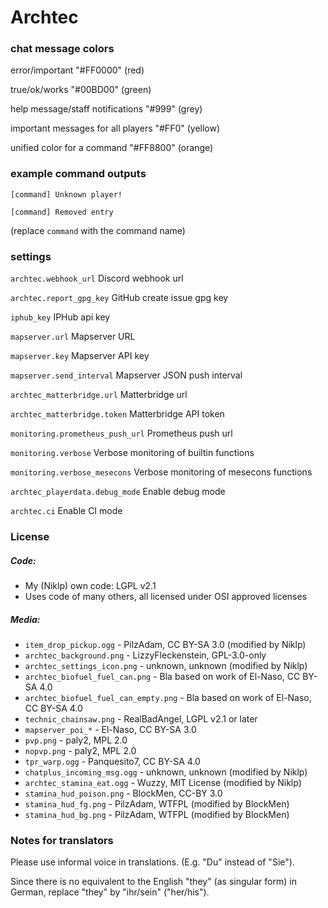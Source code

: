 # Archtec

### chat message colors
error/important "#FF0000" (red)

true/ok/works "#00BD00" (green)

help message/staff notifications "#999" (grey)

important messages for all players "#FF0" (yellow)

unified color for a command "#FF8800" (orange)

### example command outputs
`[command] Unknown player!`

`[command] Removed entry`

(replace `command` with the command name)

### settings
`archtec.webhook_url` Discord webhook url

`archtec.report_gpg_key` GitHub create issue gpg key

`iphub_key` IPHub api key

`mapserver.url` Mapserver URL

`mapserver.key` Mapserver API key

`mapserver.send_interval` Mapserver JSON push interval

`archtec_matterbridge.url` Matterbridge url

`archtec_matterbridge.token` Matterbridge API token

`monitoring.prometheus_push_url` Prometheus push url

`monitoring.verbose` Verbose monitoring of builtin functions

`monitoring.verbose_mesecons` Verbose monitoring of mesecons functions

`archtec_playerdata.debug_mode` Enable debug mode

`archtec.ci` Enable CI mode

### License

##### Code: 
- My (Niklp) own code: LGPL v2.1
- Uses code of many others, all licensed under OSI approved licenses

##### Media:
- `item_drop_pickup.ogg` - PilzAdam, CC BY-SA 3.0 (modified by Niklp)
- `archtec_background.png` - LizzyFleckenstein, GPL-3.0-only
- `archtec_settings_icon.png` - unknown, unknown (modified by Niklp)
- `archtec_biofuel_fuel_can.png` - Bla based on work of El-Naso, CC BY-SA 4.0
- `archtec_biofuel_fuel_can_empty.png` - Bla based on work of El-Naso, CC BY-SA 4.0
- `technic_chainsaw.png` - RealBadAngel, LGPL v2.1 or later
- `mapserver_poi_*` - El-Naso, CC BY-SA 3.0
- `pvp.png` - paly2, MPL 2.0
- `nopvp.png` - paly2, MPL 2.0
- `tpr_warp.ogg` - Panquesito7, CC BY-SA 4.0
- `chatplus_incoming_msg.ogg` - unknown, unknown (modified by Niklp)
- `archtec_stamina_eat.ogg` - Wuzzy, MIT License (modified by Niklp)
- `stamina_hud_poison.png` - BlockMen, CC-BY 3.0
- `stamina_hud_fg.png` - PilzAdam, WTFPL (modified by BlockMen)
- `stamina_hud_bg.png` - PilzAdam, WTFPL (modified by BlockMen)

### Notes for translators

Please use informal voice in translations. (E.g. "Du" instead of "Sie").

Since there is no equivalent to the English "they" (as singular form) in German, replace "they" by "ihr/sein" ("her/his").